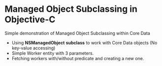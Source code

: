 Managed Object Subclassing in Objective-C
==================

Simple demonstration of Managed Object Subclassing within Core Data

- Using **NSManagedObject** **subclass** to work with Core Data objects (No key-value accessing)
- Simple Worker entity with 3 parameters.
- Fetching workers with/without predicate and creating a new one.
